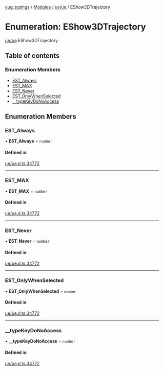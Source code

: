 [yug_typings](../README.md) / [Modules](../modules.md) / [ue/ue](../modules/ue_ue.md) / EShow3DTrajectory

# Enumeration: EShow3DTrajectory

[ue/ue](../modules/ue_ue.md).EShow3DTrajectory

## Table of contents

### Enumeration Members

- [EST\_Always](ue_ue.EShow3DTrajectory.md#est_always)
- [EST\_MAX](ue_ue.EShow3DTrajectory.md#est_max)
- [EST\_Never](ue_ue.EShow3DTrajectory.md#est_never)
- [EST\_OnlyWhenSelected](ue_ue.EShow3DTrajectory.md#est_onlywhenselected)
- [\_\_typeKeyDoNoAccess](ue_ue.EShow3DTrajectory.md#__typekeydonoaccess)

## Enumeration Members

### EST\_Always

• **EST\_Always** = `number`

#### Defined in

[ue/ue.d.ts:34772](https://github.com/YugMetaverse/yug_typings/blob/25cad34/ue/ue.d.ts#L34772)

___

### EST\_MAX

• **EST\_MAX** = `number`

#### Defined in

[ue/ue.d.ts:34772](https://github.com/YugMetaverse/yug_typings/blob/25cad34/ue/ue.d.ts#L34772)

___

### EST\_Never

• **EST\_Never** = `number`

#### Defined in

[ue/ue.d.ts:34772](https://github.com/YugMetaverse/yug_typings/blob/25cad34/ue/ue.d.ts#L34772)

___

### EST\_OnlyWhenSelected

• **EST\_OnlyWhenSelected** = `number`

#### Defined in

[ue/ue.d.ts:34772](https://github.com/YugMetaverse/yug_typings/blob/25cad34/ue/ue.d.ts#L34772)

___

### \_\_typeKeyDoNoAccess

• **\_\_typeKeyDoNoAccess** = `number`

#### Defined in

[ue/ue.d.ts:34772](https://github.com/YugMetaverse/yug_typings/blob/25cad34/ue/ue.d.ts#L34772)
